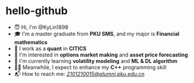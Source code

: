 # hello-github
+ 😇 Hi, I'm @KyLin1898
+ 🎓 I'm a master graduate from **PKU SMS**, and my major is **Financial mathematics**
+ 👔 I work as a **quant** in **CITICS**
+ 👀 I'm interested in **options market making** and **asset price forecasting**
+ 🌱 I'm currently learning **volatility modeling** and **ML & DL algorithm**
+ 👨‍💻 Meanwhile, I expect to enhance my **C++** programming skill
+ 📬 How to reach me: *2101210015@alumni.pku.edu.cn*
